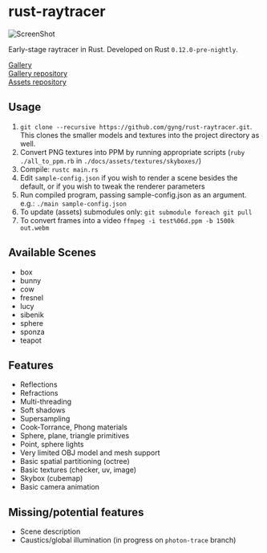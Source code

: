rust-raytracer
==============

![ScreenShot](https://raw.githubusercontent.com/gyng/rust-raytracer/master/docs/sample_render.png)

Early-stage raytracer in Rust. Developed on Rust `0.12.0-pre-nightly`.

[Gallery](http://gyng.github.io/rust-raytracer-gallery/) <br>
[Gallery repository](https://github.com/gyng/rust-raytracer-gallery) <br>
[Assets repository](https://github.com/gyng/raytracer-assets)

## Usage

1. `git clone --recursive https://github.com/gyng/rust-raytracer.git`. This clones the smaller models and textures into the project directory as well.
2. Convert PNG textures into PPM by running appropriate scripts (`ruby ./all_to_ppm.rb` in `./docs/assets/textures/skyboxes/`)
3. Compile: `rustc main.rs`
4. Edit `sample-config.json` if you wish to render a scene besides the default,
   or if you wish to tweak the renderer parameters
5. Run compiled program, passing sample-config.json as an argument. e.g.: `./main
   sample-config.json`
6. To update (assets) submodules only: `git submodule foreach git pull`
7. To convert frames into a video `ffmpeg -i test%06d.ppm -b 1500k out.webm`


## Available Scenes
* box
* bunny
* cow
* fresnel
* lucy
* sibenik
* sphere
* sponza
* teapot


## Features

* Reflections
* Refractions
* Multi-threading
* Soft shadows
* Supersampling
* Cook-Torrance, Phong materials
* Sphere, plane, triangle primitives
* Point, sphere lights
* Very limited OBJ model and mesh support
* Basic spatial partitioning (octree)
* Basic textures (checker, uv, image)
* Skybox (cubemap)
* Basic camera animation

## Missing/potential features

* Scene description
* Caustics/global illumination (in progress on `photon-trace` branch)
